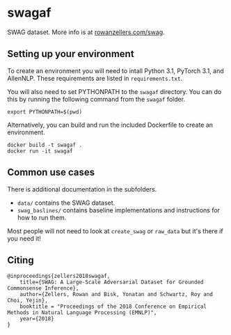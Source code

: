 # swagaf
SWAG dataset. More info is at [rowanzellers.com/swag](https://rowanzellers.com/swag).

## Setting up your environment
To create an environment you will need to intall Python 3.1, PyTorch 3.1, and AllenNLP.  These
requirements are listed in `requirements.txt`.

You will also need to set PYTHONPATH to the `swagaf` directory.  You can do this by running the
following command from the `swagaf` folder.

```
export PYTHONPATH=$(pwd)
```

Alternatively, you can build and run the included Dockerfile to create an environment.

```
docker build -t swagaf .
docker run -it swagaf
```

## Common use cases
There is additional documentation in the subfolders.

* `data/` contains the SWAG dataset.
* `swag_baslines/` contains baseline implementations and instructions for how to run them.

Most people will not need to look at `create_swag` or `raw_data` but it's there if you need it!

## Citing

```
@inproceedings{zellers2018swagaf,
    title={SWAG: A Large-Scale Adversarial Dataset for Grounded Commonsense Inference},
    author={Zellers, Rowan and Bisk, Yonatan and Schwartz, Roy and Choi, Yejin},
    booktitle = "Proceedings of the 2018 Conference on Empirical Methods in Natural Language Processing (EMNLP)",
    year={2018}
}
```
